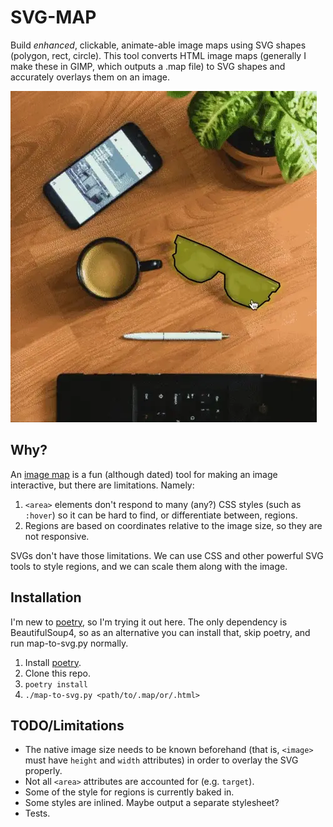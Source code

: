 # SVG-MAP

Build _enhanced_, clickable, animate-able image maps using SVG shapes (polygon,
rect, circle). This tool converts HTML image maps (generally I make these in
GIMP, which outputs a .map file) to SVG shapes and accurately overlays them on
an image.

![A simple demo of the SVG overlay.](./demo.webp)

## Why?

An [image map](https://developer.mozilla.org/en-US/docs/Web/HTML/Element/map) is
a fun (although dated) tool for making an image interactive, but there are
limitations. Namely:

1. `<area>` elements don't respond to many (any?) CSS styles (such as `:hover`)
   so it can be hard to find, or differentiate between, regions.
1. Regions are based on coordinates relative to the image size, so they are not
   responsive.

SVGs don't have those limitations. We can use CSS and other powerful SVG tools
to style regions, and we can scale them along with the image.

## Installation

I'm new to [poetry](https://python-poetry.org/docs/), so I'm trying it out here.
The only dependency is BeautifulSoup4, so as an alternative you can install
that, skip poetry, and run map-to-svg.py normally.

1. Install [poetry](https://python-poetry.org/docs/#installation).
1. Clone this repo.
1. `poetry install`
1. `./map-to-svg.py <path/to/.map/or/.html>`

## TODO/Limitations

- The native image size needs to be known beforehand (that is, `<image>` must
  have `height` and `width` attributes) in order to overlay the SVG properly.
- Not all `<area>` attributes are accounted for (e.g. `target`).
- Some of the style for regions is currently baked in.
- Some styles are inlined. Maybe output a separate stylesheet?
- Tests.
